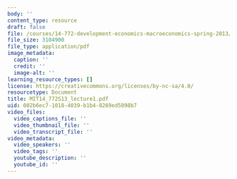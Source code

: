```yaml
---
body: ''
content_type: resource
draft: false
file: /courses/14-772-development-economics-macroeconomics-spring-2013/mit14_772s13_lecture1.pdf
file_size: 3104900
file_type: application/pdf
image_metadata:
  caption: ''
  credit: ''
  image-alt: ''
learning_resource_types: []
license: https://creativecommons.org/licenses/by-nc-sa/4.0/
resourcetype: Document
title: MIT14_772S13_lecture1.pdf
uid: 002b6ec7-1018-4039-b1b4-8269ed5098b7
video_files:
  video_captions_file: ''
  video_thumbnail_file: ''
  video_transcript_file: ''
video_metadata:
  video_speakers: ''
  video_tags: ''
  youtube_description: ''
  youtube_id: ''
---
```

